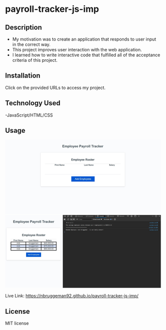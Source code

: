 # payroll-tracker-js-imp

## Description

- My motivation was to create an application that responds to user input in the correct way.
- This project improves user interaction with the web application.
- I learned how to write interactive code that fulfilled all of the acceptance criteria of this project.

## Installation

Click on the provided URLs to access my project.

## Technology Used

-JavaScript/HTML/CSS

## Usage

![picture1](/images/project3screenshot1.jpg)
![picture2](/images/project3screenshot2.jpg)

Live Link: https://nbruggeman92.github.io/payroll-tracker-js-imp/

## License

MIT license